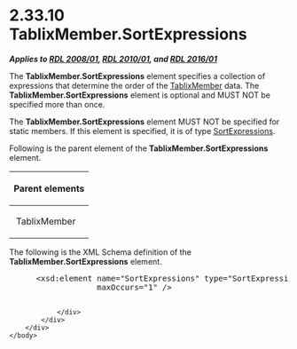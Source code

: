 <html dir="LTR" xmlns:mshelp="http://msdn.microsoft.com/mshelp" xmlns:ddue="http://ddue.schemas.microsoft.com/authoring/2003/5" xmlns:xlink="http://www.w3.org/1999/xlink" xmlns:tool="http://www.microsoft.com/tooltip">
    <head>
        <meta http-equiv="Content-Type" content="text/html; CHARSET=utf-8"></meta>
        <meta name="save" content="history"></meta>
        <title>2.33.10 TablixMember.SortExpressions</title>
        <xml>
            <mshelp:toctitle title="2.33.10 TablixMember.SortExpressions"></mshelp:toctitle>
            <mshelp:rltitle title="[MS-RDL]: TablixMember.SortExpressions"></mshelp:rltitle>
            <mshelp:keyword index="A" term="5873f6f9-47b2-41a1-b4c7-72455af23ae7"></mshelp:keyword>
            <mshelp:attr name="DCSext.ContentType" value="open specification"></mshelp:attr>
            <mshelp:attr name="AssetID" value="5873f6f9-47b2-41a1-b4c7-72455af23ae7"></mshelp:attr>
            <mshelp:attr name="TopicType" value="kbRef"></mshelp:attr>
            <mshelp:attr name="DCSext.Title" value="[MS-RDL]: TablixMember.SortExpressions" />
        </xml>
    </head>
    <body>
        <div id="header">
            <h1 class="heading">2.33.10 TablixMember.SortExpressions</h1>
        </div>
        <div id="mainSection">
            <div id="mainBody">
                <div id="allHistory" class="saveHistory"></div>
                <div id="sectionSection0" class="section" name="collapseableSection">
                    

<p><b><i>Applies to </i></b><a href="1e855f94-4617-47e4-b89e-0856c6cb420f.md"><b><i>RDL 2008/01</i></b></a><b><i>,
</i></b><a href="3428e690-a348-4ec7-8a6a-8efb42d2cdee.md"><b><i>RDL 2010/01</i></b></a><b><i>,
and </i></b><a href="52ce3983-2bfc-4e72-9359-42aaf5fe4509.md"><b><i>RDL 2016/01</i></b></a></p>

<p>The <b>TablixMember.SortExpressions</b> element specifies a
collection of expressions that determine the order of the <a href="1d8a9691-b173-4e24-9ea9-1f486bc824fd.md">TablixMember</a> data. The <b>TablixMember.SortExpressions</b>
element is optional and MUST NOT be specified more than once. </p>

<p>The <b>TablixMember.SortExpressions</b> element MUST NOT be
specified for static members. If this element is specified, it is of type <a href="6bc22842-81c9-45cb-bc37-58b09ed71578.md">SortExpressions</a>.</p>

<p>Following is the parent element of the <b>TablixMember.SortExpressions</b>
element.</p>

<table>
 <thead>
  <tr>
   <th>
   <p>Parent elements</p>
   </th>
  </tr>
 </thead>
 <tr>
  <td>
  <p> TablixMember </p>
  </td>
 </tr>
</table>

<p>The following is the XML Schema definition of the <b>TablixMember.SortExpressions</b>
element.</p>

<dl>
<dd>
<div><pre> &lt;xsd:element name=&quot;SortExpressions&quot; type=&quot;SortExpressionsType&quot; minOccurs=&quot;0&quot; 
              maxOccurs=&quot;1&quot; /&gt;
  
</pre></div>
</dd></dl>


                </div>
            </div>
        </div>
    </body>
</html>